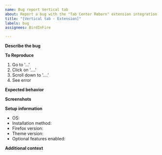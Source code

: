 ```yaml
---
name: Bug report Vertical tab
about: Report a bug with the "Tab Center Reborn" extension integration (gnomeTheme.extensions.tabCenterReborn)
title: "[Vertical tab - Extension]"
labels: bug
assignees: BirdInFire

---
```


**Describe the bug**
<!-- A clear and concise description of what the bug is. -->

**To Reproduce**
<!-- Steps to reproduce the behavior: -->
1. Go to '...'
2. Click on '....'
3. Scroll down to '....'
4. See error

**Expected behavior**
<!-- A clear and concise description of what you expected to happen.. -->

**Screenshots**
<!-- If applicable, add screenshots to help explain your problem. -->

**Setup information**
 - OS: <!-- e.g. Fedora, Ubuntu -->
 - Installation method: <!-- e.g. RPM, Flatpak, AUR -->
 - Firefox version: <!-- e.g. 108 -->
 - Theme version: <!-- e.g. v108, master, commit -->
 - Optional features enabled: <!-- e.g. gnomeTheme.hideSingleTab -->

**Additional context**
<!-- Add any other context about the problem here. -->
